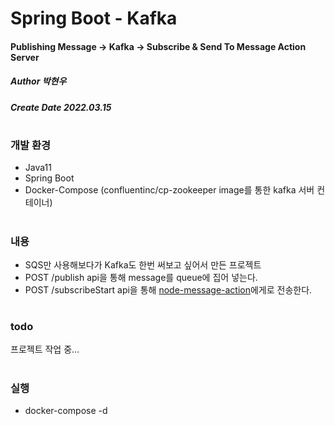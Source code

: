 # Spring Boot - Kafka
#### Publishing Message -> Kafka -> Subscribe & Send To Message Action Server
##### Author 박현우
##### Create Date 2022.03.15
#
### 개발 환경
* Java11
* Spring Boot
* Docker-Compose (confluentinc/cp-zookeeper image를 통한 kafka 서버 컨테이너)
#
### 내용
* SQS만 사용해보다가 Kafka도 한번 써보고 싶어서 만든 프로젝트
* POST /publish api을 통해 message를 queue에 집어 넣는다.
* POST /subscribeStart api을 통해 [node-message-action](https://github.com/awakelife93/node-message-action)에게로 전송한다.
#
### todo
프로젝트 작업 중...
#
### 실행
* docker-compose -d
